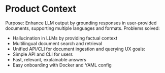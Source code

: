 # Product Context

Purpose: Enhance LLM output by grounding responses in user-provided documents, supporting multiple languages and formats.
Problems solved:
- Hallucination in LLMs by providing factual context
- Multilingual document search and retrieval
- Unified API/CLI for document ingestion and querying
UX goals:
- Simple API and CLI for users
- Fast, relevant, explainable answers
- Easy onboarding with Docker and YAML config 
